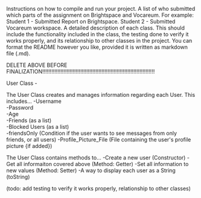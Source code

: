 Instructions on how to compile and run your project. 
A list of who submitted which parts of the assignment on Brightspace and Vocareum. 
For example: Student 1 - Submitted Report on Brightspace. Student 2 - Submitted Vocareum workspace.
A detailed description of each class. This should include the functionality included in the class, the testing done to verify it works properly, and its relationship to other classes in the project. 
You can format the README however you like, provided it is written as markdown file (.md). 

DELETE ABOVE BEFORE FINALIZATION!!!!!!!!!!!!!!!!!!!!!!!!!!!!!!!!!!!!!!!!!!!!!!!!!!!!!!!!!!!!!!!!!!!!!!!!!!


User Class -

The User Class creates and manages information regarding each User. This includes...
  -Username  
  -Password  
  -Age  
  -Friends (as a list)  
  -Blocked Users (as a list)  
  -friendsOnly (Condition if the user wants to see messages from only friends, or all users)
  -Profile_Picture_File (File containing the user's profile picture {if added})

The User Class contains methods to...
  -Create a new user (Constructor)
  -Get all informaiton covered above (Method: Getter)
  -Set all information to new values (Method: Setter)
  -A way to display each user as a String (toString)

  
(todo: add testing to verify it works properly, relationship to other classes)

